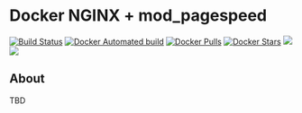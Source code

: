 # Docker NGINX + mod_pagespeed

[![Build Status](https://travis-ci.org/jamesbrink/docker-nginx.svg?branch=master)](https://travis-ci.org/jamesbrink/docker-nginx) [![Docker Automated build](https://img.shields.io/docker/automated/jamesbrink/nginx.svg)](https://hub.docker.com/r/jamesbrink/nginx/) [![Docker Pulls](https://img.shields.io/docker/pulls/jamesbrink/nginx.svg)](https://hub.docker.com/r/jamesbrink/nginx/) [![Docker Stars](https://img.shields.io/docker/stars/jamesbrink/nginx.svg)](https://hub.docker.com/r/jamesbrink/nginx/) [![](https://images.microbadger.com/badges/image/jamesbrink/nginx.svg)](https://microbadger.com/images/jamesbrink/nginx "Get your own image badge on microbadger.com") [![](https://images.microbadger.com/badges/version/jamesbrink/nginx.svg)](https://microbadger.com/images/jamesbrink/nginx "Get your own version badge on microbadger.com")  


## About

TBD
